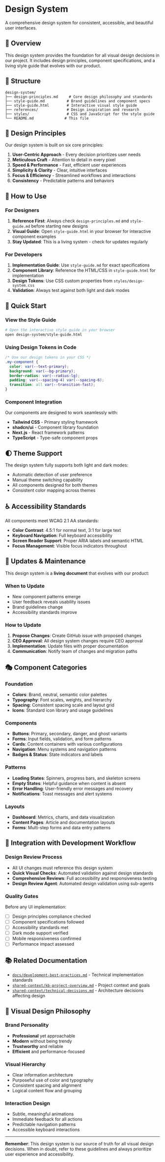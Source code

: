 # Design System

A comprehensive design system for consistent, accessible, and beautiful user interfaces.

## 🎯 Overview

This design system provides the foundation for all visual design decisions in our project. It includes design principles, component specifications, and a living style guide that evolves with our product.

## 📁 Structure

```
design-system/
├── design-principles.md     # Core design philosophy and standards
├── style-guide.md          # Brand guidelines and component specs
├── style-guide.html        # Interactive visual style guide
├── references/             # Design inspiration and research
├── styles/                 # CSS and JavaScript for the style guide
└── README.md              # This file
```

## 🎨 Design Principles

Our design system is built on six core principles:

1. **User-Centric Approach** - Every decision prioritizes user needs
2. **Meticulous Craft** - Attention to detail in every pixel
3. **Speed & Performance** - Fast, efficient user experiences
4. **Simplicity & Clarity** - Clear, intuitive interfaces
5. **Focus & Efficiency** - Streamlined workflows and interactions
6. **Consistency** - Predictable patterns and behaviors

## 📖 How to Use

### For Designers
1. **Reference First**: Always check `design-principles.md` and `style-guide.md` before starting new designs
2. **Visual Guide**: Open `style-guide.html` in your browser for interactive component examples
3. **Stay Updated**: This is a living system - check for updates regularly

### For Developers
1. **Implementation Guide**: Use `style-guide.md` for exact specifications
2. **Component Library**: Reference the HTML/CSS in `style-guide.html` for implementation
3. **Design Tokens**: Use CSS custom properties from `styles/design-system.css`
4. **Validation**: Always test against both light and dark modes

## 🔧 Quick Start

### View the Style Guide
```bash
# Open the interactive style guide in your browser
open design-system/style-guide.html
```

### Using Design Tokens in Code
```css
/* Use our design tokens in your CSS */
.my-component {
  color: var(--text-primary);
  background: var(--bg-primary);
  border-radius: var(--radius-lg);
  padding: var(--spacing-4) var(--spacing-6);
  transition: all var(--transition-fast);
}
```

### Component Integration
Our components are designed to work seamlessly with:
- **Tailwind CSS** - Primary styling framework
- **shadcn/ui** - Component library foundation  
- **Next.js** - React framework patterns
- **TypeScript** - Type-safe component props

## 🌓 Theme Support

The design system fully supports both light and dark modes:
- Automatic detection of user preference
- Manual theme switching capability
- All components designed for both themes
- Consistent color mapping across themes

## ♿ Accessibility Standards

All components meet WCAG 2.1 AA standards:
- **Color Contrast**: 4.5:1 for normal text, 3:1 for large text
- **Keyboard Navigation**: Full keyboard accessibility
- **Screen Reader Support**: Proper ARIA labels and semantic HTML
- **Focus Management**: Visible focus indicators throughout

## 🔄 Updates & Maintenance

This design system is a **living document** that evolves with our product:

### When to Update
- New component patterns emerge
- User feedback reveals usability issues
- Brand guidelines change
- Accessibility standards improve

### How to Update
1. **Propose Changes**: Create GitHub issue with proposed changes
2. **CEO Approval**: All design system changes require CEO approval
3. **Implementation**: Update files with proper documentation
4. **Communication**: Notify team of changes and migration paths

## 🎭 Component Categories

### Foundation
- **Colors**: Brand, neutral, semantic color palettes
- **Typography**: Font scales, weights, and hierarchy
- **Spacing**: Consistent spacing scale and layout grid
- **Icons**: Standard icon library and usage guidelines

### Components
- **Buttons**: Primary, secondary, danger, and ghost variants
- **Forms**: Input fields, validation, and form patterns
- **Cards**: Content containers with various configurations
- **Navigation**: Menu systems and navigation patterns
- **Badges & Status**: State indicators and labels

### Patterns
- **Loading States**: Spinners, progress bars, and skeleton screens
- **Empty States**: Helpful guidance when content is absent
- **Error Handling**: User-friendly error messages and recovery
- **Notifications**: Toast messages and alert systems

### Layouts
- **Dashboard**: Metrics, charts, and data visualization
- **Content Pages**: Article and documentation layouts
- **Forms**: Multi-step forms and data entry patterns

## 🚀 Integration with Development Workflow

### Design Review Process
- All UI changes must reference this design system
- **Quick Visual Checks**: Automated validation against design standards
- **Comprehensive Reviews**: Full accessibility and responsiveness testing
- **Design Review Agent**: Automated design validation using sub-agents

### Quality Gates
Before any UI implementation:
- [ ] Design principles compliance checked
- [ ] Component specifications followed
- [ ] Accessibility standards met
- [ ] Dark mode support verified
- [ ] Mobile responsiveness confirmed
- [ ] Performance impact assessed

## 📚 Related Documentation

- [`docs/development-best-practices.md`](../docs/development-best-practices.md) - Technical implementation standards
- [`shared-context/kb-project-overview.md`](../shared-context/kb-project-overview.md) - Project context and goals
- [`shared-context/technical-decisions.md`](../shared-context/technical-decisions.md) - Architecture decisions affecting design

## 🎨 Visual Design Philosophy

### Brand Personality
- **Professional** yet approachable
- **Modern** without being trendy
- **Trustworthy** and reliable
- **Efficient** and performance-focused

### Visual Hierarchy
- Clear information architecture
- Purposeful use of color and typography
- Consistent spacing and alignment
- Logical content flow and grouping

### Interaction Design
- Subtle, meaningful animations
- Immediate feedback for all actions
- Predictable navigation patterns
- Accessible keyboard interactions

---

**Remember**: This design system is our source of truth for all visual design decisions. When in doubt, refer to these guidelines and always prioritize user experience and accessibility.